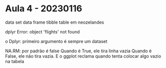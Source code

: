 # Aula 4 - 20230116

data set
data frame
tibble      table em neozelandes

dplyr
Error: object 'flights' not found

o Dplyr:
primeiro argumento é sempre um dataset

NA.RM: por padrão é false
Quando é True, ele tira linha vazia
Quando é False, ele não tira vazia. E o ggplot reclama quando tenta colocar algo vazio na tabela

